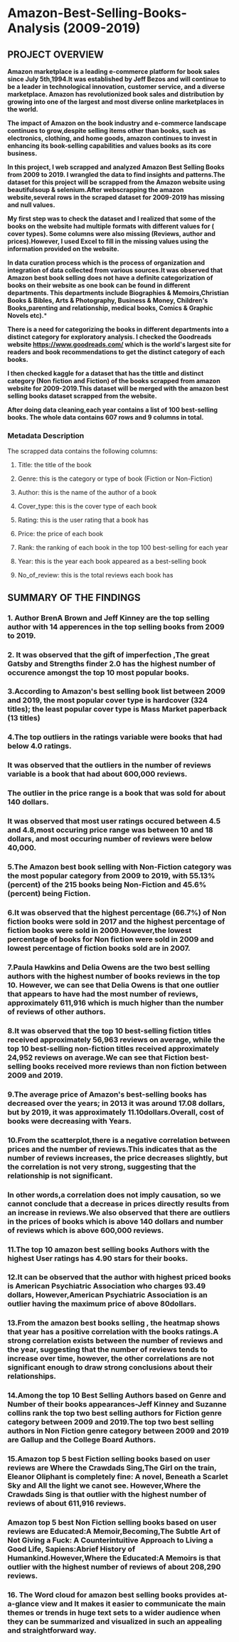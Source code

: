 # Amazon-Best-Selling-Books-Analysis (2009-2019)
## PROJECT OVERVIEW

**Amazon marketplace is a leading e-commerce platform for book sales since July 5th,1994.It was established by Jeff Bezos and will continue to be a leader in technological innovation, customer service, and a diverse marketplace. Amazon has revolutionized book sales and distribution by growing into one of the largest and most diverse online marketplaces in the world.**

**The impact of Amazon on the book industry and e-commerce landscape continues to grow,despite selling items other than books, such as electronics, clothing, and home goods, amazon continues to invest in enhancing its book-selling capabilities and values books as its core business.**

**In this project, I web scrapped and analyzed Amazon Best Selling Books from 2009 to 2019. I wrangled the data to find insights and patterns.The dataset for this project will  be scrapped from the Amazon website using beautifulsoup & selenium.After webscrapping the amazon website,several rows in the scraped dataset for 2009-2019 has missing and null values.**

**My first step was to check the dataset and I realized that some of the books on the website had multiple formats with different values for ( cover types). Some columns were also missing (Reviews, author and prices).However, I used Excel to fill in the missing values using the information provided on the website.**

**In data curation process which is the process of organization and integration of data collected from various sources.It was observed that Amazon best book selling  does not have a definite categorization of books on their website as one book can be found in different departments. This departments include Biographies & Memoirs,Christian Books & Bibles, Arts & Photography, Business & Money, Children's Books,parenting and relationship, medical books, Comics & Graphic Novels etc).***

**There is a need for categorizing the books in different departments into a distinct category for exploratory analysis. I checked the Goodreads website https://www.goodreads.com/ which is the world's largest site for readers and book recommendations to get the distinct category of each books.**

**I then checked kaggle for a dataset that has the tittle and distinct category (Non fiction and Fiction) of the books scrapped from amazon website for 2009-2019.This dataset will be merged with the amazon best selling books dataset scrapped from the website.**

**After doing data cleaning,each year contains a list of 100 best-selling books. The whole data contains 607 rows and 9 columns in total.**

### Metadata Description

The scrapped data contains the following columns:

1. Title: the title of the book

2. Genre: this is the category or type of book (Fiction or Non-Fiction)

3. Author: this is the name of the author of a book

4. Cover_type: this is the cover type of each book

5. Rating: this is the user rating that a book has

6. Price: the price of each book

7. Rank: the ranking of each book in the top 100 best-selling for each year

8. Year: this is the year each book appeared as a best-selling book

9. No_of_review: this is the total reviews each book has



## SUMMARY OF THE FINDINGS

### 1. Author BrenA Brown and Jeff Kinney are the top selling author with 14 apperences in the top selling books from 2009 to 2019.

### 2. It was observed that the gift of imperfection ,The great Gatsby and Strengths finder 2.0 has the highest number of occurence amongst the top 10 most popular books.

### 3.According to Amazon's best selling book list between 2009 and 2019, the most popular cover type is hardcover (324 titles); the least popular cover type is Mass Market paperback (13 titles)

### 4.The top outliers in the ratings variable were books that had below 4.0 ratings.
### It was observed that the outliers in the number of reviews variable is a book that had about 600,000 reviews. 
### The outlier in the price range is a book that was sold for about 140 dollars. 
### It was observed that most user ratings occured between 4.5 and 4.8,most occuring price range was between 10 and 18 dollars, and most occuring number of reviews were below 40,000.

### 5.The Amazon best book selling with Non-Fiction category was the most popular category from 2009 to 2019, with 55.13% (percent) of the 215 books being Non-Fiction and 45.6% (percent) being Fiction.

### 6.It was observed that  the highest percentage (66.7%) of Non fiction books were sold in 2017 and the highest percentage of fiction books were sold in 2009.However,the lowest percentage of books for Non fiction were sold in 2009 and lowest percentage of fiction books sold are in 2007.

### 7.Paula Hawkins and Delia Owens are the two best selling authors with the highest number of books reviews in the top 10. However, we can see that Delia Owens is that one outlier that appears to have had the most number of reviews, approximately 611,916 which is much higher than the number of reviews of other authors.

### 8.It was observed that the top 10 best-selling fiction titles received approximately 56,963 reviews on average, while the top 10 best-selling non-fiction titles received approximately 24,952 reviews on average.We can see that Fiction best-selling books received more reviews than non fiction between 2009 and 2019.

### 9.The average price of Amazon's best-selling books has decreased over the years; in 2013 it was around 17.08 dollars, but by 2019, it was approximately 11.10dollars.Overall, cost of books were decreasing with Years.

### 10.From the scatterplot,there is a negative correlation between prices and the number of reviews.This indicates that as the number of reviews increases, the price decreases slightly, but the correlation is not very strong, suggesting that the relationship is not significant.

### In other words,a correlation does not imply causation, so we cannot conclude that a decrease in prices directly results from an increase in reviews.We also observed that there are outliers in the prices of books which is  above 140 dollars and number of reviews which is above 600,000 reviews.

### 11.The top 10 amazon best selling books Authors with the highest User ratings has 4.90 stars for their books.

### 12.It can be observed that the author with highest priced books is American Psychiatric Association who charges 93.49 dollars, However,American Psychiatric Association is an outlier having the maximum price of above 80dollars.

### 13.From the amazon best books selling , the heatmap shows that year has a positive correlation with the books ratings.A strong correlation exists between the number of reviews and the year, suggesting that the number of reviews tends to increase over time, however, the other correlations are not significant enough to draw strong conclusions about their relationships.

### 14.Among the top 10 Best Selling Authors based on Genre and Number of their books appearances-Jeff Kinney and Suzanne collins rank the top two best selling authors for Fiction genre category between 2009 and 2019.The top two best selling authors in Non Fiction  genre category between 2009 and 2019 are Gallup and the College Board Authors.

### 15.Amazon top 5 best Fiction selling books based on user reviews are Where the Crawdads Sing,The Girl on the train, Eleanor Oliphant is completely fine: A novel, Beneath a Scarlet Sky and All the light we canot see. However,Where the Crawdads Sing is that outlier with the highest number of reviews of about 611,916 reviews.

### Amazon top 5 best Non Fiction selling books based on user reviews are Educated:A Memoir,Becoming,The Subtle Art of Not Giving a Fuck: A Counterintuitive Approach to Living a Good Life, Sapiens:Abrief History of Humankind.However,Where the Educated:A Memoirs is that outlier with the highest number of reviews of about 208,290 reviews.

### 16. The Word cloud for amazon best selling books provides at-a-glance view and It makes it easier to communicate the main themes or trends in huge text sets to a wider audience when they can be summarized and visualized in such an appealing and straightforward way.
